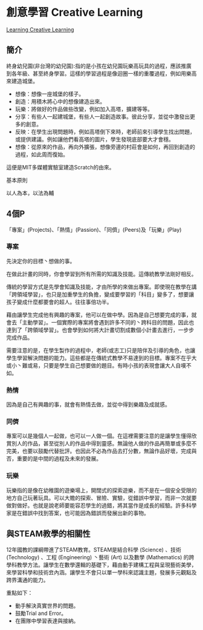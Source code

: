 # 創意學習 Creative Learning
[Learning Creative Learning](https://learn.media.mit.edu/lcl/)

## 簡介

終身幼兒園(非台灣的幼兒園):指的是小孩在幼兒園玩樂高玩具的過程，應該推廣到各年級、甚至終身學習。這樣的學習過程是像迴圈一樣的重覆過程，例如用樂高來建造城堡。

- 想像：想像一座城堡的樣子。
- 創造：用積木將心中的想像建造出來。
- 玩樂：將做好的作品做些改變，例如加入高塔，擴建等等。
- 分享：有些人一起建城堡，有些人一起創造故事。彼此分享，並從中激發出更多的創意。
- 反映：在學生出現問題時，例如高塔倒下來時，老師前來引導學生找出問題，或提供建議。例如讓他們看高塔的圖片，學生發現底部要大才會穩。
- 想像：從原來的作品，再向外擴張，想像旁邊的村莊會是如何，再回到創造的過程，如此周而復始。

這便是MIT多媒體實驗室建造Scratch的由來。

基本原則

以人為本，以法為輔

## 4個P
「專案」(Projects)、「熱情」(Passion)、「同儕」(Peers)及「玩樂」(Play)

### 專案
先決定你的目標丶想做的事。

在做此計畫的同時，你會學習到所有所需的知識及技能。這傳統教學法剛好相反。

傳統的學習方式是先學會知識及技能，才由所學的來做出專案。即使現在教學在講「跨領域學習」，也只是加重學生的負擔，變成要學習的「科目」變多了，想要讓孩子變成什麼都要會的超人。往往事倍功半。

藉由讓學生完成他有興趣的專案，他可以在做中學。因為是自己想要完成的事，就會去「主動學習」。一個實際的專案將會遇到許多不同的丶跨科目的問題，因此也達到了「跨領域學習」。也會學到如何將大計畫切割成數個小計畫去進行，一步步完成作品。

需要注意的是，在學生製作的過程中，老師(或志工)只是陪伴及引導的角色，也讓學生學習解決問題的能力。這些都是在傳統式教學不易達到的目標。專案不在乎大或小丶難或易，只要是學生自己想要做的題目。有時小孩的表現會讓大人自嘆不如。

### 熱情
因為是自己有興趣的事，就會有熱情去做，並從中得到樂趣及成就感。

### 同儕
專案可以是幾個人一起做，也可以一人做一個。在這裡需要注意的是讓學生懂得欣賞別人的作品，甚至從別人的作品中得到靈感。無論他人做的作品再簡單或多麼不完美，也要以鼓勵代替批評。也因此不必為作品去打分數，無論作品好壞，完成與否，重要的是中間的過程及未來的發展。

### 玩樂
玩樂指的是像在幼稚園的遊樂場上，開闊式的探索遊樂，而不是在一個安全受限的地方自己玩著玩具。可以大贍的探索、冒險、實驗，從錯誤中學習，而非一次就要做對做好。也就是說老師要能容忍學生的過錯，將其當作是成長的經驗。許多科學家是在錯誤中找到答案，也可能因為錯誤而發展出新的事物。


## 與STEAM教學的相關性

12年國教的課綱帶進了STEAM教育。STEAM是結合科學 (Science) 、技術 (Technology) 、工程 (Engineering) 丶藝術 (Art) 以及數學 (Mathematics) 的跨學科教學方法。讓學生在數學還輯的基礎下，藉由動手建構工程與呈現藝術美學，來學習科學和技術㿝內涵。讓學生不會只以單一學科來認識主題，發展多元觀點及跨界溝通的能力。

重點如下：

-  動手解決真實世界的問題。
-  鼓勵Trial and Error。
-  在團隊中學習表達與接納。
